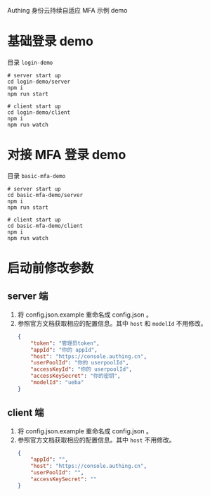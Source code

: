 Authing 身份云持续自适应 MFA 示例 demo

# 基础登录 demo
目录 `login-demo`

```
# server start up
cd login-demo/server
npm i
npm run start

# client start up
cd login-demo/client
npm i
npm run watch
```

# 对接 MFA 登录 demo
目录 `basic-mfa-demo`


```
# server start up
cd basic-mfa-demo/server
npm i
npm run start

# client start up
cd basic-mfa-demo/client
npm i
npm run watch
```

# 启动前修改参数

## server 端

1. 将 config.json.example 重命名成 config.json 。
2. 参照官方文档获取相应的配置信息。其中 `host` 和 `modelId` 不用修改。
    ```json
   {
        "token": "管理员token",
        "appId": "你的 appId",
        "host": "https://console.authing.cn",
        "userPoolId": "你的 userpoolId",
        "accessKeyId": "你的 userpoolId",
        "accessKeySecret": "你的密钥",
        "modelId": "ueba"
    }
    ```
## client 端

1. 将 config.json.example 重命名成 config.json 。
2. 参照官方文档获取相应的配置信息。其中 `host` 不用修改。
   ```json
   {
       "appId": "",
       "host": "https://console.authing.cn",
       "userPoolId": "",
       "accessKeySecret": ""
   }
   ```


